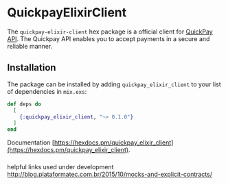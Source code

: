 # QuickpayElixirClient


The `quickpay-elixir-client` hex package is a official client for [QuickPay API](https://learn.quickpay.net/tech-talk/api). The Quickpay API enables you to accept payments in a secure and reliable manner.

## Installation

The package can be installed
by adding `quickpay_elixir_client` to your list of dependencies in `mix.exs`:

```elixir
def deps do
  [
    {:quickpay_elixir_client, "~> 0.1.0"}
  ]
end
```

Documentation [https://hexdocs.pm/quickpay_elixir_client](https://hexdocs.pm/quickpay_elixir_client).



###
helpful links used under development
http://blog.plataformatec.com.br/2015/10/mocks-and-explicit-contracts/
